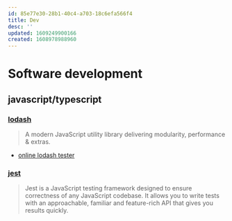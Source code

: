 ```yaml
---
id: 85e77e30-28b1-40c4-a703-18c6efa566f4
title: Dev
desc: ''
updated: 1609249900166
created: 1608978988960
---
```


# Software development

## javascript/typescript

### [lodash](https://lodash.com/)
> A modern JavaScript utility library delivering modularity, performance & extras.

- [online lodash tester](https://codepen.io/travist/full/jrBjBz/)

### [jest](https://jestjs.io/)
> Jest is a JavaScript testing framework designed to ensure correctness of any JavaScript codebase. It allows you to write tests with an approachable, familiar and feature-rich API that gives you results quickly.
